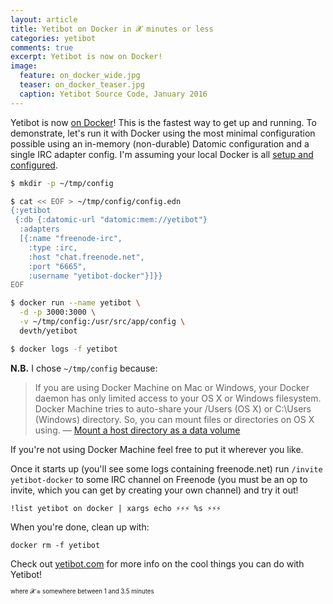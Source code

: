 ```yaml
---
layout: article
title: Yetibot on Docker in 𝓧 minutes or less
categories: yetibot
comments: true
excerpt: Yetibot is now on Docker!
image:
  feature: on_docker_wide.jpg
  teaser: on_docker_teaser.jpg
  caption: Yetibot Source Code, January 2016
---
```


Yetibot is now [on Docker](https://hub.docker.com/r/devth/yetibot/tags/)! This
is the fastest way to get up and running. To demonstrate, let's run it with
Docker using the most minimal configuration possible using an in-memory
(non-durable) Datomic configuration and a single IRC adapter config. I'm
assuming your local Docker is all [setup and
configured](https://www.docker.com/docker-toolbox).

```bash
$ mkdir -p ~/tmp/config

$ cat << EOF > ~/tmp/config/config.edn
{:yetibot
 {:db {:datomic-url "datomic:mem://yetibot"}
  :adapters
  [{:name "freenode-irc",
    :type :irc,
    :host "chat.freenode.net",
    :port "6665",
    :username "yetibot-docker"}]}}
EOF

$ docker run --name yetibot \
  -d -p 3000:3000 \
  -v ~/tmp/config:/usr/src/app/config \
  devth/yetibot

$ docker logs -f yetibot
```

**N.B.** I chose `~/tmp/config` because:

> If you are using Docker Machine on Mac or Windows, your Docker daemon has only
> limited access to your OS X or Windows filesystem. Docker Machine tries to
> auto-share your /Users (OS X) or C:\Users (Windows) directory. So, you can
> mount files or directories on OS X using. — [Mount a host directory as a data volume](https://docs.docker.com/engine/userguide/dockervolumes/#mount-a-host-directory-as-a-data-volume)

If you're not using Docker Machine feel free to put it wherever you like.

Once it starts up (you'll see some logs containing freenode.net) run
`/invite yetibot-docker` to some IRC channel on Freenode (you must be an op to
invite, which you can get by creating your own channel) and try it out!


```
!list yetibot on docker | xargs echo ⚡️⚡️⚡️ %s ⚡️⚡️⚡️
```

When you're done, clean up with:

```
docker rm -f yetibot
```

Check out [yetibot.com](http://yetibot.com) for more info on the cool things you
can do with Yetibot!

<small><sub>where 𝓧 ≈ somewhere between 1 and 3.5 minutes</sub></small>
